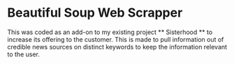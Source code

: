 # Beautiful Soup Web Scrapper
This was coded as an add-on to my existing project ** Sisterhood ** to increase its offering to the customer. This is made to pull information out of credible news sources on distinct keywords to keep the information relevant to the user.
